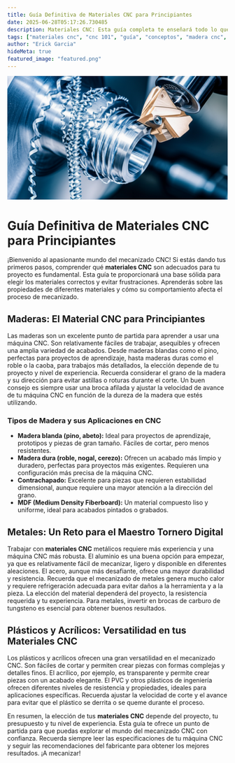 ```yaml
---
title: Guía Definitiva de Materiales CNC para Principiantes
date: 2025-06-28T05:17:26.730485
description: Materiales CNC: Esta guía completa te enseñará todo lo que necesitas saber sobre los materiales adecuados para tu máquina CNC, desde maderas y metales hasta plásticos y acrílicos. Domina el mecanizado CNC desde cero.  Descubre las propiedades, aplicaciones y consejos de corte para cada material. ¡Comienza tu proyecto hoy mismo!
tags: ["materiales cnc", "cnc 101", "guía", "conceptos", "madera cnc", "metal cnc", "plastico cnc"]
author: "Erick Garcia"
hideMeta: true
featured_image: "featured.png"
---
```


![articulo-20250628051755](featured.png)

# Guía Definitiva de Materiales CNC para Principiantes

¡Bienvenido al apasionante mundo del mecanizado CNC! Si estás dando tus primeros pasos, comprender qué **materiales CNC** son adecuados para tu proyecto es fundamental.  Esta guía te proporcionará una base sólida para elegir los materiales correctos y evitar frustraciones.  Aprenderás sobre las propiedades de diferentes materiales y cómo su comportamiento afecta el proceso de mecanizado.


## Maderas: El Material CNC para Principiantes

Las maderas son un excelente punto de partida para aprender a usar una máquina CNC. Son relativamente fáciles de trabajar, asequibles y ofrecen una amplia variedad de acabados.  Desde maderas blandas como el pino, perfectas para proyectos de aprendizaje, hasta maderas duras como el roble o la caoba, para trabajos más detallados, la elección depende de tu proyecto y nivel de experiencia.  Recuerda considerar el grano de la madera y su dirección para evitar astillas o roturas durante el corte.  Un buen consejo es siempre usar una broca afilada y ajustar la velocidad de avance de tu máquina CNC en función de la dureza de la madera que estés utilizando.


### Tipos de Madera y sus Aplicaciones en CNC

* **Madera blanda (pino, abeto):** Ideal para proyectos de aprendizaje, prototipos y piezas de gran tamaño. Fáciles de cortar, pero menos resistentes.
* **Madera dura (roble, nogal, cerezo):** Ofrecen un acabado más limpio y duradero, perfectas para proyectos más exigentes. Requieren una configuración más precisa de la máquina CNC.
* **Contrachapado:** Excelente para piezas que requieren estabilidad dimensional, aunque requiere una mayor atención a la dirección del grano.
* **MDF (Medium Density Fiberboard):** Un material compuesto liso y uniforme, ideal para acabados pintados o grabados.


## Metales: Un Reto para el Maestro Tornero Digital

Trabajar con **materiales CNC** metálicos requiere más experiencia y una máquina CNC más robusta. El aluminio es una buena opción para empezar, ya que es relativamente fácil de mecanizar, ligero y disponible en diferentes aleaciones.  El acero, aunque más desafiante, ofrece una mayor durabilidad y resistencia.  Recuerda que el mecanizado de metales genera mucho calor y requiere refrigeración adecuada para evitar daños a la herramienta y a la pieza.  La elección del material dependerá del proyecto, la resistencia requerida y tu experiencia.  Para metales, invertir en brocas de carburo de tungsteno es esencial para obtener buenos resultados.


## Plásticos y Acrílicos: Versatilidad en tus Materiales CNC

Los plásticos y acrílicos ofrecen una gran versatilidad en el mecanizado CNC.  Son fáciles de cortar y permiten crear piezas con formas complejas y detalles finos.  El acrílico, por ejemplo, es transparente y permite crear piezas con un acabado elegante.  El PVC y otros plásticos de ingeniería ofrecen diferentes niveles de resistencia y propiedades, ideales para aplicaciones específicas.  Recuerda ajustar la velocidad de corte y el avance para evitar que el plástico se derrita o se queme durante el proceso.


En resumen, la elección de tus **materiales CNC** depende del proyecto, tu presupuesto y tu nivel de experiencia.  Esta guía te ofrece un punto de partida para que puedas explorar el mundo del mecanizado CNC con confianza.  Recuerda siempre leer las especificaciones de tu máquina CNC y seguir las recomendaciones del fabricante para obtener los mejores resultados. ¡A mecanizar!